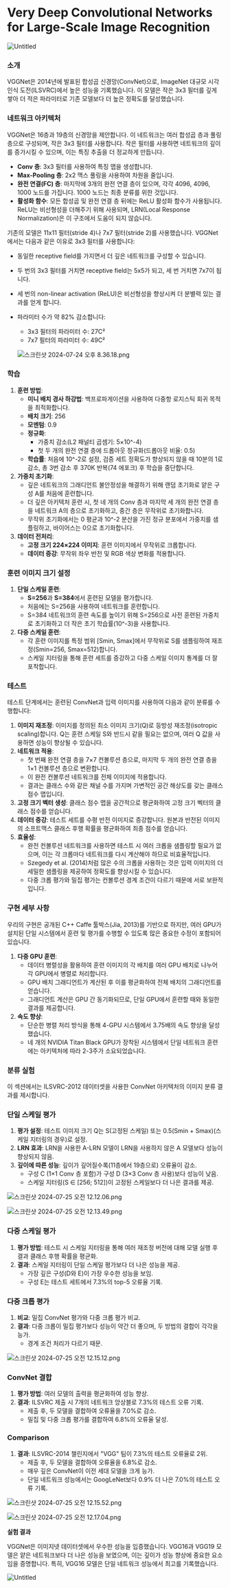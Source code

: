 # Very Deep Convolutional Networks for Large-Scale Image Recognition

![Untitled](VGG/Untitled.png)

### 소개

VGGNet은 2014년에 발표된 합성곱 신경망(ConvNet)으로, ImageNet 대규모 시각 인식 도전(ILSVRC)에서 높은 성능을 기록했습니다. 이 모델은 작은 3x3 필터를 깊게 쌓아 더 적은 파라미터로 기존 모델보다 더 높은 정확도를 달성했습니다.

### 네트워크 아키텍처

VGGNet은 16층과 19층의 신경망을 제안합니다. 이 네트워크는 여러 합성곱 층과 풀링 층으로 구성되며, 작은 3x3 필터를 사용합니다. 작은 필터를 사용하면 네트워크의 깊이를 증가시킬 수 있으며, 이는 특징 추출을 더 정교하게 만듭니다.

- **Conv 층**: 3x3 필터를 사용하여 특징 맵을 생성합니다.
- **Max-Pooling 층**: 2x2 맥스 풀링을 사용하여 차원을 줄입니다.
- **완전 연결(FC) 층**: 마지막에 3개의 완전 연결 층이 있으며, 각각 4096, 4096, 1000 노드를 가집니다. 1000 노드는 최종 분류를 위한 것입니다.
- **활성화 함수**: 모든 합성곱 및 완전 연결 층 뒤에는 ReLU 활성화 함수가 사용됩니다. ReLU는 비선형성을 더해주기 위해 사용되며, LRN(Local Response Normalization)은 이 구조에서 도움이 되지 않습니다.

기존의 모델은 11x11 필터(stride 4)나 7x7 필터(stride 2)를 사용했습니다. VGGNet에서는 다음과 같은 이유로 3x3 필터를 사용합니다:

- 동일한 receptive field를 가지면서 더 깊은 네트워크를 구성할 수 있습니다.
- 두 번의 3x3 필터를 거치면 receptive field는 5x5가 되고, 세 번 거치면 7x7이 됩니다.
- 세 번의 non-linear activation (ReLU)은 비선형성을 향상시켜 더 분별력 있는 결과를 얻게 합니다.
- 파라미터 수가 약 82% 감소합니다:
    - 3x3 필터의 파라미터 수: 27C²
    - 7x7 필터의 파라미터 수: 49C²
    
    ![스크린샷 2024-07-24 오후 8.36.18.png](VGG/%25E1%2584%2589%25E1%2585%25B3%25E1%2584%258F%25E1%2585%25B3%25E1%2584%2585%25E1%2585%25B5%25E1%2586%25AB%25E1%2584%2589%25E1%2585%25A3%25E1%2586%25BA_2024-07-24_%25E1%2584%258B%25E1%2585%25A9%25E1%2584%2592%25E1%2585%25AE_8.36.18.png)
    

### 학습

1. **훈련 방법**:
    - **미니 배치 경사 하강법**: 백프로파게이션을 사용하여 다중항 로지스틱 회귀 목적을 최적화합니다.
    - **배치 크기**: 256
    - **모멘텀**: 0.9
    - **정규화**:
        - 가중치 감소(L2 패널티 곱셈기: 5×10^-4)
        - 첫 두 개의 완전 연결 층에 드롭아웃 정규화(드롭아웃 비율: 0.5)
    - **학습률**: 처음에 10^-2로 설정, 검증 세트 정확도가 향상되지 않을 때 10분의 1로 감소, 총 3번 감소 후 370K 반복(74 에포크) 후 학습을 중단합니다.
2. **가중치 초기화**:
    - 깊은 네트워크의 그래디언트 불안정성을 해결하기 위해 랜덤 초기화로 얕은 구성 A를 처음에 훈련합니다.
    - 더 깊은 아키텍처 훈련 시, 첫 네 개의 Conv 층과 마지막 세 개의 완전 연결 층을 네트워크 A의 층으로 초기화하고, 중간 층은 무작위로 초기화합니다.
    - 무작위 초기화에서는 0 평균과 10^-2 분산을 가진 정규 분포에서 가중치를 샘플링하고, 바이어스는 0으로 초기화합니다.
3. **데이터 전처리**:
    - **고정 크기 224×224 이미지**: 훈련 이미지에서 무작위로 크롭합니다.
    - **데이터 증강**: 무작위 좌우 반전 및 RGB 색상 변화를 적용합니다.

### 훈련 이미지 크기 설정

1. **단일 스케일 훈련**:
    - **S=256**과 **S=384**에서 훈련된 모델을 평가합니다.
    - 처음에는 S=256을 사용하여 네트워크를 훈련합니다.
    - S=384 네트워크의 훈련 속도를 높이기 위해 S=256으로 사전 훈련된 가중치로 초기화하고 더 작은 초기 학습률(10^-3)을 사용합니다.
2. **다중 스케일 훈련**:
    - 각 훈련 이미지를 특정 범위 [Smin, Smax]에서 무작위로 S를 샘플링하여 재조정(Smin=256, Smax=512)합니다.
    - 스케일 지터링을 통해 훈련 세트를 증강하고 다중 스케일 이미지 통계를 더 잘 포착합니다.

### 테스트

테스트 단계에서는 훈련된 ConvNet과 입력 이미지를 사용하여 다음과 같이 분류를 수행합니다:

1. **이미지 재조정**: 이미지를 정의된 최소 이미지 크기(Q)로 등방성 재조정(isotropic scaling)합니다. Q는 훈련 스케일 S와 반드시 같을 필요는 없으며, 여러 Q 값을 사용하면 성능이 향상될 수 있습니다.
2. **네트워크 적용**:
    - 첫 번째 완전 연결 층을 7×7 컨볼루션 층으로, 마지막 두 개의 완전 연결 층을 1×1 컨볼루션 층으로 변환합니다.
    - 이 완전 컨볼루션 네트워크를 전체 이미지에 적용합니다.
    - 결과는 클래스 수와 같은 채널 수를 가지며 가변적인 공간 해상도를 갖는 클래스 점수 맵입니다.
3. **고정 크기 벡터 생성**: 클래스 점수 맵을 공간적으로 평균화하여 고정 크기 벡터의 클래스 점수를 얻습니다.
4. **데이터 증강**: 테스트 세트를 수평 반전 이미지로 증강합니다. 원본과 반전된 이미지의 소프트맥스 클래스 후행 확률을 평균화하여 최종 점수를 얻습니다.
5. **효율성**:
    - 완전 컨볼루션 네트워크를 사용하면 테스트 시 여러 크롭을 샘플링할 필요가 없으며, 이는 각 크롭마다 네트워크를 다시 계산해야 하므로 비효율적입니다.
    - Szegedy et al. (2014)처럼 많은 수의 크롭을 사용하는 것은 입력 이미지의 더 세밀한 샘플링을 제공하여 정확도를 향상시킬 수 있습니다.
    - 다중 크롭 평가와 밀집 평가는 컨볼루션 경계 조건이 다르기 때문에 서로 보완적입니다.

### 구현 세부 사항

우리의 구현은 공개된 C++ Caffe 툴박스(Jia, 2013)를 기반으로 하지만, 여러 GPU가 설치된 단일 시스템에서 훈련 및 평가를 수행할 수 있도록 많은 중요한 수정이 포함되어 있습니다.

1. **다중 GPU 훈련**:
    - 데이터 병렬성을 활용하여 훈련 이미지의 각 배치를 여러 GPU 배치로 나누어 각 GPU에서 병렬로 처리합니다.
    - GPU 배치 그래디언트가 계산된 후 이를 평균화하여 전체 배치의 그래디언트를 얻습니다.
    - 그래디언트 계산은 GPU 간 동기화되므로, 단일 GPU에서 훈련할 때와 동일한 결과를 제공합니다.
2. **속도 향상**:
    - 단순한 병렬 처리 방식을 통해 4-GPU 시스템에서 3.75배의 속도 향상을 달성했습니다.
    - 네 개의 NVIDIA Titan Black GPU가 장착된 시스템에서 단일 네트워크 훈련에는 아키텍처에 따라 2-3주가 소요되었습니다.

### 분류 실험

이 섹션에서는 ILSVRC-2012 데이터셋을 사용한 ConvNet 아키텍처의 이미지 분류 결과를 제시합니다.

### 단일 스케일 평가

1. **평가 설정**: 테스트 이미지 크기 Q는 S(고정된 스케일) 또는 0.5(Smin + Smax)(스케일 지터링의 경우)로 설정.
2. **LRN 효과**: LRN을 사용한 A-LRN 모델이 LRN을 사용하지 않은 A 모델보다 성능이 향상되지 않음.
3. **깊이에 따른 성능**: 깊이가 깊어질수록(11층에서 19층으로) 오류율이 감소.
    - 구성 C (1×1 Conv 층 포함)가 구성 D (3×3 Conv 층 사용)보다 성능이 낮음.
    - 스케일 지터링(S ∈ [256; 512])이 고정된 스케일보다 더 나은 결과를 제공.

![스크린샷 2024-07-25 오전 12.12.06.png](VGG/%25E1%2584%2589%25E1%2585%25B3%25E1%2584%258F%25E1%2585%25B3%25E1%2584%2585%25E1%2585%25B5%25E1%2586%25AB%25E1%2584%2589%25E1%2585%25A3%25E1%2586%25BA_2024-07-25_%25E1%2584%258B%25E1%2585%25A9%25E1%2584%258C%25E1%2585%25A5%25E1%2586%25AB_12.12.06.png)

![스크린샷 2024-07-25 오전 12.13.49.png](VGG/%25E1%2584%2589%25E1%2585%25B3%25E1%2584%258F%25E1%2585%25B3%25E1%2584%2585%25E1%2585%25B5%25E1%2586%25AB%25E1%2584%2589%25E1%2585%25A3%25E1%2586%25BA_2024-07-25_%25E1%2584%258B%25E1%2585%25A9%25E1%2584%258C%25E1%2585%25A5%25E1%2586%25AB_12.13.49.png)

### 다중 스케일 평가

1. **평가 방법**: 테스트 시 스케일 지터링을 통해 여러 재조정 버전에 대해 모델 실행 후 결과 클래스 후행 확률을 평균화.
2. **결과**: 스케일 지터링이 단일 스케일 평가보다 더 나은 성능을 제공.
    - 가장 깊은 구성(D와 E)이 가장 우수한 성능을 보임.
    - 구성 E는 테스트 세트에서 7.3%의 top-5 오류율 기록.

### 다중 크롭 평가

1. **비교**: 밀집 ConvNet 평가와 다중 크롭 평가 비교.
2. **결과**: 다중 크롭이 밀집 평가보다 성능이 약간 더 좋으며, 두 방법의 결합이 각각을 능가.
    - 경계 조건 처리가 다르기 때문.

![스크린샷 2024-07-25 오전 12.15.12.png](VGG/%25E1%2584%2589%25E1%2585%25B3%25E1%2584%258F%25E1%2585%25B3%25E1%2584%2585%25E1%2585%25B5%25E1%2586%25AB%25E1%2584%2589%25E1%2585%25A3%25E1%2586%25BA_2024-07-25_%25E1%2584%258B%25E1%2585%25A9%25E1%2584%258C%25E1%2585%25A5%25E1%2586%25AB_12.15.12.png)

### ConvNet 결합

1. **평가 방법**: 여러 모델의 출력을 평균화하여 성능 향상.
2. **결과**: ILSVRC 제출 시 7개의 네트워크 앙상블로 7.3%의 테스트 오류 기록.
    - 제출 후, 두 모델을 결합하여 오류율을 7.0%로 감소.
    - 밀집 및 다중 크롭 평가를 결합하여 6.8%의 오류율 달성.

### Comparison

1. **결과**: ILSVRC-2014 챌린지에서 "VGG" 팀이 7.3%의 테스트 오류율로 2위.
    - 제출 후, 두 모델을 결합하여 오류율을 6.8%로 감소.
    - 매우 깊은 ConvNet이 이전 세대 모델을 크게 능가.
    - 단일 네트워크 성능에서는 GoogLeNet보다 0.9% 더 나은 7.0%의 테스트 오류 기록.

![스크린샷 2024-07-25 오전 12.15.52.png](VGG/%25E1%2584%2589%25E1%2585%25B3%25E1%2584%258F%25E1%2585%25B3%25E1%2584%2585%25E1%2585%25B5%25E1%2586%25AB%25E1%2584%2589%25E1%2585%25A3%25E1%2586%25BA_2024-07-25_%25E1%2584%258B%25E1%2585%25A9%25E1%2584%258C%25E1%2585%25A5%25E1%2586%25AB_12.15.52.png)

![스크린샷 2024-07-25 오전 12.17.04.png](VGG/%25E1%2584%2589%25E1%2585%25B3%25E1%2584%258F%25E1%2585%25B3%25E1%2584%2585%25E1%2585%25B5%25E1%2586%25AB%25E1%2584%2589%25E1%2585%25A3%25E1%2586%25BA_2024-07-25_%25E1%2584%258B%25E1%2585%25A9%25E1%2584%258C%25E1%2585%25A5%25E1%2586%25AB_12.17.04.png)

**실험 결과**

VGGNet은 이미지넷 데이터셋에서 우수한 성능을 입증했습니다. VGG16과 VGG19 모델은 얕은 네트워크보다 더 나은 성능을 보였으며, 이는 깊이가 성능 향상에 중요한 요소임을 증명합니다. 특히, VGG16 모델은 단일 네트워크 성능에서 최고를 기록했습니다.

![Untitled](VGG/Untitled%201.png)
